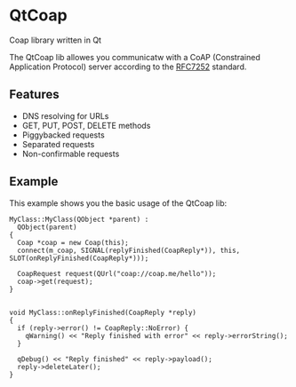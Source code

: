 # QtCoap
Coap library written in Qt

The QtCoap lib allowes you communicatw with a CoAP (Constrained Application Protocol) server according to the [RFC7252](https://tools.ietf.org/html/rfc7252) standard.

## Features
* DNS resolving for URLs
* GET, PUT, POST, DELETE methods
* Piggybacked requests
* Separated requests
* Non-confirmable requests

## Example
This example shows you the basic usage of the QtCoap lib:

    MyClass::MyClass(QObject *parent) : 
      QObject(parent)
    {
      Coap *coap = new Coap(this);
      connect(m_coap, SIGNAL(replyFinished(CoapReply*)), this, SLOT(onReplyFinished(CoapReply*)));
    
      CoapRequest request(QUrl("coap://coap.me/hello"));
      coap->get(request);
    }


    void MyClass::onReplyFinished(CoapReply *reply)
    {
      if (reply->error() != CoapReply::NoError) {
        qWarning() << "Reply finished with error" << reply->errorString();
      }
      
      qDebug() << "Reply finished" << reply->payload();
      reply->deleteLater();
    }
